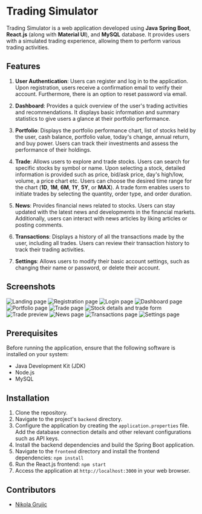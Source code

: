 # Trading Simulator

Trading Simulator is a web application developed using **Java Spring Boot**, **React.js** (along with **Material UI**), and **MySQL** database. It provides users with a simulated trading experience, allowing them to perform various trading activities.

## Features

1. **User Authentication**: Users can register and log in to the application. Upon registration, users receive a confirmation email to verify their account. Furthermore, there is an option to reset password via email.

2. **Dashboard**: Provides a quick overview of the user's trading activities and recommendations. It displays basic information and summary statistics to give users a glance at their portfolio performance.

3. **Portfolio**: Displays the portfolio performance chart, list of stocks held by the user, cash balance, portfolio value, today's change, annual return, and buy power. Users can track their investments and assess the performance of their holdings.

4. **Trade**: Allows users to explore and trade stocks. Users can search for specific stocks by symbol or name. Upon selecting a stock, detailed information is provided such as price, bid/ask price, day's high/low, volume, a price chart etc. Users can choose the desired time range for the chart (**1D**, **1M**, **6M**, **1Y**, **5Y**, or **MAX**). A trade form enables users to initiate trades by selecting the quantity, order type, and order duration.

5. **News**: Provides financial news related to stocks. Users can stay updated with the latest news and developments in the financial markets. Additionally, users can interact with news articles by liking articles or posting comments.

6. **Transactions**: Displays a history of all the transactions made by the user, including all trades. Users can review their transaction history to track their trading activities.

7. **Settings**: Allows users to modify their basic account settings, such as changing their name or password, or delete their account.

## Screenshots

![Landing page](/frontend/screenshots/landing-page.png)
![Registration page](/frontend/screenshots/register.png)
![Login page](/frontend/screenshots/login.png)
![Dashboard page](/frontend/screenshots/dashboard.png)
![Portfolio page](/frontend/screenshots/portfolio.png)
![Trade page](/frontend/screenshots/trade.png)
![Stock details and trade form](/frontend/screenshots/trade-form.png)
![Trade preview](/frontend/screenshots/trade-confirm.png)
![News page](/frontend/screenshots/news.png)
![Transactions page](/frontend/screenshots/transactions.png)
![Settings page](/frontend/screenshots/settings.png)

## Prerequisites

Before running the application, ensure that the following software is installed on your system:

- Java Development Kit (JDK)
- Node.js
- MySQL

## Installation

1. Clone the repository.
2. Navigate to the project's `backend` directory.
3. Configure the application by creating the `application.properties` file. Add the database connection details and other relevant configurations such as API keys.
4. Install the backend dependencies and build the Spring Boot application.
5. Navigate to the `frontend` directory and install the frontend dependencies: `npm install`
6. Run the React.js frontend: `npm start`
7. Access the application at `http://localhost:3000` in your web browser.

## Contributors

- [Nikola Grujic](https://github.com/nikolatechie)
